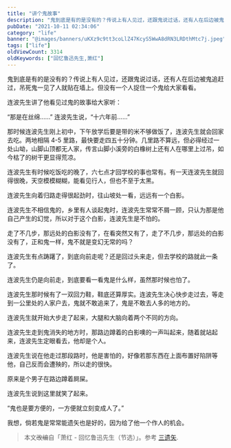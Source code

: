 ```yaml
---
title: "讲个鬼故事"
description: "鬼到底是有的是没有的？传说上有人见过，还跟鬼说过话，还有人在后边被鬼追赶过，吊死鬼一见了人就贴在墙上。但没有一个人捉住一个鬼给大家看看。"
pubDate: "2021-10-11 02:34:06"
category: "life"
banner: "@images/banners/uKXz9c9tt3coLlZ47KcyS5WwA8dRN3LRDthMtc7j.jpeg"
tags: ["life"]
oldViewCount: 3314
oldKeywords: ["回忆鲁迅先生,萧红"]
---
```


鬼到底是有的是没有的？传说上有人见过，还跟鬼说过话，还有人在后边被鬼追赶过，吊死鬼一见了人就贴在墙上。但没有一个人捉住一个鬼给大家看看。

连波先生讲了他看见过鬼的故事给大家听：

“那是在丝绵……” 连波先生说，“十六年前……”

那时候连波先生刚上初中，下午放学后要是带的米不够做饭了，连波先生就会回家去吃。两地相隔 4-5 里路，最快要走四五十分钟。几里路不算远，但必得经过一处山坳，山脚山顶都无人家，传言山脚小溪旁的白橡树上还有人在哪里上过吊，如今枯了的树干更显得荒凉。

连波先生有时候吃饭吃的晚了，六七点才回学校的事也常有。有一天连波先生就回得很晚，天空模模糊糊，能看见行人，但也不至于太黑。

连波先生向着归路走得很起劲时，往山坡处一看，远远有一个白影。

连波先生不相信鬼的，乡里有人谈起鬼时，连波先生常常不屑一顾，只认为那是他自己产生的幻觉，所以对于这个白影，连波先生是不怕的。

走了不几步，那远处的白影没有了，在看突然又有了，走了不几步，那远处的白影没有了，正和鬼一样，鬼不就是变幻无常的吗？

连波先生有点踌躇了，到底向前走呢？还是回过头来走，但去学校的路就此一条了。

连波先生仍是向前走，到底要看一看鬼是什么样，虽然那时候也怕了。

连波先生那时候有了一双回力鞋，鞋底还算厚实。连波先生决心快步走过去，等走到一公里处的人家户去，鬼就不敢追来了，鬼是不敢去人多的地方的。

连波先生就开始大步走了起来，大腿和大脑向着两个不同的方向。

连波先生走到鬼消失的地方时，那路边蹲着的白影噢的一声叫起来，随着就站起来，连波先生定眼看去，他却是个人。

连波先生说在他走过那段路时，他是害怕的，好像若那东西在上面布置好陷阱等他，自己反而会遭殃的，所以走的很快。

原来是个男子在路边蹲着屙屎。

连波先生说到这里就笑了起来。

“鬼也是要方便的，一方便就立刻变成人了。”

我想，倘若鬼是常常能遗矢也是好的，因为给了他一个作人的机会。

> 本文~~改编~~自「萧红 - 回忆鲁迅先生（节选）」。参考 [三遗矢](https://baike.baidu.com/item/%E4%B8%89%E9%81%BA%E7%9F%A2/4409312).
